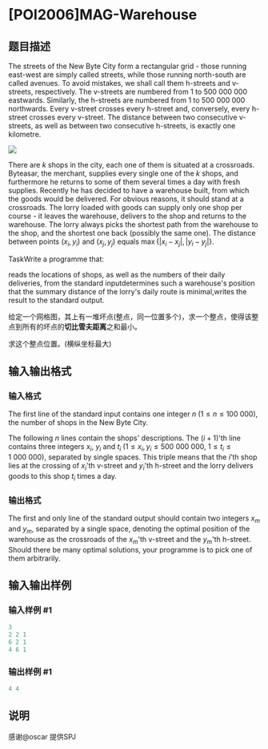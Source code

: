 # [POI2006]MAG-Warehouse

## 题目描述

The streets of the New Byte City form a rectangular grid - those running east-west are simply called streets, while those running north-south are called avenues. To avoid mistakes, we shall call them h-streets and v-streets, respectively. The v-streets are numbered from $1$ to $500\ 000\ 000$ eastwards. Similarly, the h-streets are numbered from $1$ to $500\ 000\ 000$ northwards. Every v-street crosses every h-street and, conversely, every h-street crosses every v-street. The distance between two consecutive v-streets, as well as between two consecutive h-streets, is exactly one kilometre.

![](https://cdn.luogu.com.cn/upload/pic/6964.png)

There are $k$ shops in the city, each one of them is situated at a crossroads. Byteasar, the merchant, supplies every single one of the $k$ shops, and furthermore he returns to some of them several times a day with fresh supplies. Recently he has decided to have a warehouse built, from which the goods would be delivered. For obvious reasons, it should stand at a crossroads. The lorry loaded with goods can supply only one shop per course - it leaves the warehouse, delivers to the shop and returns to the warehouse. The lorry always picks the shortest path from the warehouse to the shop, and the shortest one back (possibly the same one). The distance between points $(x_i, y_i)$ and $(x_j, y_j)$ equals $\max \{ |x_i - x_j|, |y_i - y_j| \}$.

TaskWrite a programme that:

reads the locations of shops, as well as the numbers of their daily deliveries, from the standard inputdetermines such a warehouse's position that the summary distance of the lorry's daily route is minimal,writes the result to the standard output.

给定一个网格图，其上有一堆坏点(整点，同一位置多个)，求一个整点，使得该整点到所有的坏点的**切比雪夫距离**之和最小。

求这个整点位置。(横纵坐标最大)

## 输入输出格式

### 输入格式

The first line of the standard input contains one integer $n$ ($1 \le n \le 100\ 000$), the number of shops in the New Byte City.

The following $n$ lines contain the shops' descriptions. The $(i+1)$'th line contains three integers $x_i$, $y_i$ and $t_i$ ($1 \le x_i, y_i \le 500\ 000\ 000$, $1 \le t_i \le 1\ 000\ 000$), separated by single spaces. This triple means that the $i$'th shop lies at the crossing of $x_i$'th v-street and $y_i$'th h-street and the lorry delivers goods to this shop $t_i$ times a day.

### 输出格式

The first and only line of the standard output should contain two integers $x_m$ and $y_m$, separated by a single space, denoting the optimal position of the warehouse as the crossroads of the $x_m$'th v-street and the $y_m$'th h-street. Should there be many optimal solutions, your programme is to pick one of them arbitrarily.

## 输入输出样例

### 输入样例 #1

```cpp
3
2 2 1
6 2 1
4 6 1
```


### 输出样例 #1

```cpp
4 4
```


## 说明

感谢@oscar 提供SPJ

